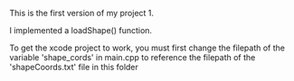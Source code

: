 This is the first version of my project 1.

I implemented a loadShape() function.

To get the xcode project to work, you must first change the filepath of the variable 'shape_cords' in
main.cpp to reference the filepath of the 'shapeCoords.txt' file 
in this folder
